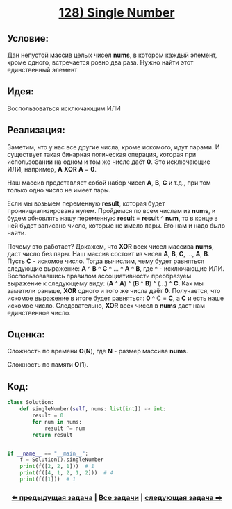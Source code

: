 <div align='center'>
<h1><a href='https://leetcode.com/problems/single-number/description/'><strong>128) Single Number</strong></a></h1>
</div>

## **Условие:**

Дан непустой массив целых чисел **nums**, в котором каждый элемент, кроме одного, встречается ровно два раза. Нужно найти этот единственный элемент

## **Идея:**

Воспользоваться исключающим ИЛИ

## **Реализация:**

Заметим, что у нас все другие числа, кроме искомого, идут парами. И существует такая бинарная логическая операция, которая при использовании на одном и том же числе даёт **0**. Это исключающие ИЛИ, например, **A** **XOR** **A** = **0**.

Наш массив представляет собой набор чисел **A**, **B**, **C** и т.д., при том только одно число не имеет пары.

Если мы возьмем переменную **result**, которая будет проинициализирована нулем. Пройдемся по всем числам из **nums**, и будем обновлять нашу переменную **result** = **result** ^ **num**, то в конце в ней будет записано число, которые не имело пары. Его нам и надо было найти.

Почему это работает? Докажем, что **XOR** всех чисел массива **nums**, даст число без пары. Наш массив состоит из чисел **A**, **B**, **C**, ..., **A**, **B**. Пусть **C** - искомое число. Тогда вычислим, чему будет равняться следующие выражение: **A** ^ **B** ^ **C** ^ ... ^ **A** ^ **B**, где ^ - исключающие ИЛИ. Воспользовавшись правилом ассоциативности преобразуем выражение к следующему виду: (**A** ^ **A**) ^ (**B** ^ **B**) ^ (...) ^ **C**. Как мы заметили раньше, **XOR** одного и того же числа даёт **0**. Получается, что искомое выражение в итоге будет равняться: **0** ^ С = **C**, а **C** и есть наше искомое число. Следовательно, **XOR** всех чисел в **nums** даст нам единственное число.



## **Оценка:**

Сложность по времени **O**(**N**), где **N** - размер массива **nums**.

Сложность по памяти **O**(**1**).

## Код:
```python
class Solution:
    def singleNumber(self, nums: list[int]) -> int:
        result = 0
        for num in nums:
            result ^= num
        return result


if __name__ == "__main__":
    f = Solution().singleNumber
    print(f([2, 2, 1]))  # 1
    print(f([4, 1, 2, 1, 2]))  # 4
    print(f([1]))  # 1

```

<div align='center'><h3><a href='https://github.com/TAskMAster339/PythonAlgorithms/tree/main/127.Number%20of%201%20Bits'>⬅️ предыдущая задача</a>&nbsp;|&nbsp;<a href='https://github.com/TAskMAster339/PythonAlgorithms/tree/main/README.md'>Все задачи</a>&nbsp;|&nbsp;<a href='https://github.com/TAskMAster339/PythonAlgorithms/tree/main/129.Single%20Number%20II'>следующая задача ➡️</a></h3></div>